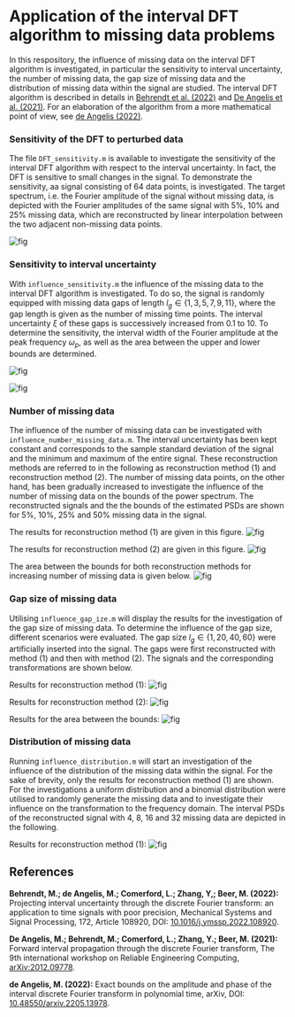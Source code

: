# Application of the interval DFT algorithm to missing data problems
In this respository, the influence of missing data on the interval DFT algorithm is investigated, in particular the sensitivity to interval uncertainty, the number of missing data, the gap size of missing data and the distribution of missing data within the signal are studied. The interval DFT algorithm is described in details in [Behrendt et al. (2022)](https://doi.org/10.1016/j.ymssp.2022.108920) and [De Angelis et al. (2021)](https://arxiv.org/abs/2012.09778). For an elaboration of the algorithm from a more mathematical point of view, see [de Angelis (2022)](https://arxiv.org/abs/2205.13978). 

### Sensitivity of the DFT to perturbed data
The file `DFT_sensitivity.m` is available to investigate the sensitivity of the interval DFT algorithm with respect to the interval uncertainty. In fact, the DFT is sensitive to small changes in the signal. To demonstrate the sensitivity, aa signal consisting of 64 data points, is investigated. The target spectrum, i.e. the Fourier amplitude of the signal without missing data, is depicted with the Fourier amplitudes of the same signal with 5\%, 10\% and 25\% missing data, which are reconstructed by linear interpolation between the two adjacent non-missing data points.

![fig](figures/reconstructed_spectrum.png)

### Sensitivity to interval uncertainty
With `influence_sensitivity.m` the influence of the missing data to the interval DFT algorithm is investigated. To do so, the signal is randomly equipped with missing data gaps of length $l_g \in \{1,3,5,7,9,11\}$, where the gap length is given as the number of missing time points. The interval uncertainty $\xi$ of these gaps is successively increased from $0.1$ to $10$. To determine the sensitivity, the interval width of the Fourier amplitude at the peak frequency $\omega_p$, as well as the area between the upper and lower bounds are determined.

![fig](figures/interval_uncertainty_width.png)

![fig](figures/interval_uncertainty_area.png)

### Number of missing data
The influence of the number of missing data can be investigated with `influence_number_missing_data.m`. The interval uncertainty has been kept constant and corresponds to the sample standard deviation of the signal and the minimum and maximum of the entire signal. These reconstruction methods are referred to in the following as reconstruction method (1) and reconstruction method (2). The number of missing data points, on the other hand, has been gradually increased to investigate the influence of the number of missing data on the bounds of the power spectrum. The reconstructed signals and the the bounds of the estimated PSDs are shown for 5\%, 10\%, 25\% and 50\% missing data in the signal.

The results for reconstruction method (1) are given in this figure.
![fig](figures/number_of_md_std.png)

The results for reconstruction method (2) are given in this figure.
![fig](figures/number_of_md_minmax.png)

The area between the bounds for both reconstruction methods for increasing number of missing data is given below.
![fig](figures/number_of_md_area.png)

### Gap size of missing data
Utilising `influence_gap_ize.m` will display the results for the investigation of the gap size of missing data. To determine the influence of the gap size, different scenarios were evaluated. The gap size $l_g \in \{1,20,40,60\}$ were artificially inserted into the signal. The gaps were first reconstructed with method (1) and then with method (2). The signals and the corresponding transformations are shown below.

Results for reconstruction method (1): 
![fig](figures/gap_size_std.png)

Results for reconstruction method (2): 
![fig](figures/gap_size_minmax.png)

Results for the area between the bounds:
![fig](figures/gap_size_std.png)

### Distribution of missing data
Running `influence_distribution.m` will start an investigation of the influence of the distribution of the missing data within the signal. For the sake of brevity, only the results for reconstruction method (1) are shown. For the investigations a uniform distribution and a binomial distribution were utilised to randomly generate the missing data and to investigate their influence on the transformation to the frequency domain. The interval PSDs of the reconstructed signal with 4, 8, 16 and 32 missing data are depicted in the following.

Results for reconstruction method (1): 
![fig](figures/distribution_md.png)


## References
**Behrendt, M.; de Angelis, M.; Comerford, L.; Zhang, Y,; Beer, M. (2022):** Projecting interval uncertainty through the discrete Fourier transform: an application to time signals with poor precision, Mechanical Systems and Signal Processing, 172, Article 108920, DOI: [10.1016/j.ymssp.2022.108920](https://doi.org/10.1016/j.ymssp.2022.108920).

**De Angelis, M.; Behrendt, M.; Comerford, L.; Zhang, Y.; Beer, M. (2021):** Forward interval propagation through the discrete Fourier transform, The 9th international workshop on Reliable Engineering Computing, [arXiv:2012.09778](https://arxiv.org/abs/2012.09778).

**de Angelis, M. (2022):** Exact bounds on the amplitude and phase of the interval discrete Fourier transform in polynomial time, arXiv, DOI:  [10.48550/arxiv.2205.13978](https://doi.org/10.48550/arxiv.2205.13978).


